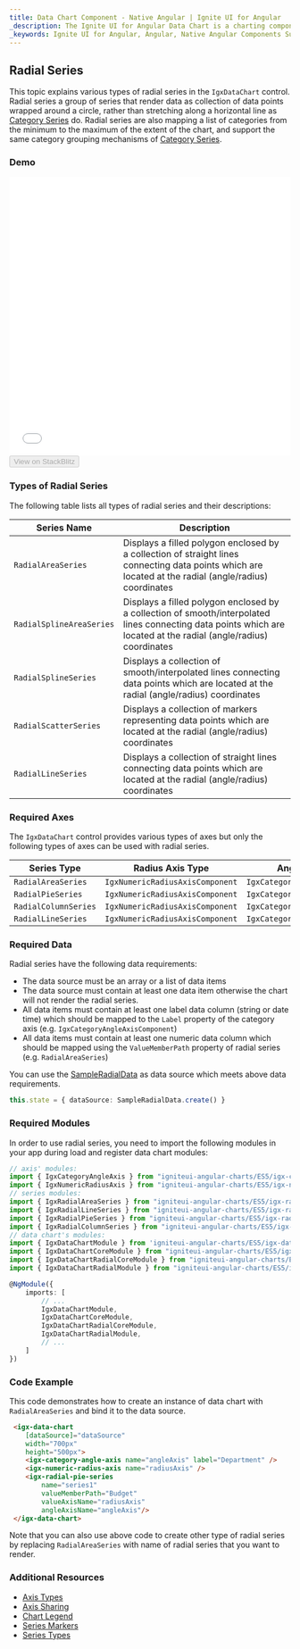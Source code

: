 ```yaml
---
title: Data Chart Component - Native Angular | Ignite UI for Angular
_description: The Ignite UI for Angular Data Chart is a charting component that provides modular design of axis, markers, series, legend, and annotation layers. With this chart, you can create multiple instances of these visual elements in the same chart plot area in order to create composite chart views.
_keywords: Ignite UI for Angular, Angular, Native Angular Components Suite, Native Angular Controls, Native Angular Components, Native Angular Components Library, Angular Chart, Angular Chart Control, Angular Chart Example, Angular Chart Component, Angular Data Chart
---
```


## Radial Series

This topic explains various types of radial series in the `IgxDataChart` control. Radial series a group of series that render data as collection of data points wrapped around a circle, rather than stretching along a horizontal line as [Category Series](datachart_series_types_category.md) do. Radial series are also mapping a list of categories from the minimum to the maximum of the extent of the chart, and support the same category grouping mechanisms of [Category Series](datachart_series_types_category.md).

### Demo

<div class="sample-container loading" style="height: 500px">
    <iframe id="data-chart-type-radial-series-iframe" src='{environment:demosBaseUrl}/charts/data-chart-type-radial-series' width="100%" height="100%" seamless="" frameBorder="0" onload="onDvSampleIframeContentLoaded(this);"></iframe>
</div>
<div>
    <button data-localize="stackblitz" disabled class="stackblitz-btn" data-iframe-id="data-chart-type-radial-series-iframe" data-demos-base-url="{environment:demosBaseUrl}">View on StackBlitz
    </button>
</div>

<div class="divider--half"></div>

### Types of Radial Series

The following table lists all types of radial series and their descriptions:

| Series Name              | Description                                                                                                                                                       |
| ------------------------ | ----------------------------------------------------------------------------------------------------------------------------------------------------------------- |
| `RadialAreaSeries`       | Displays a filled polygon enclosed by a collection of straight lines connecting data points which are located at the radial (angle/radius) coordinates            |
| `RadialSplineAreaSeries` | Displays a filled polygon enclosed by a collection of smooth/interpolated lines connecting data points which are located at the radial (angle/radius) coordinates |
| `RadialSplineSeries`     | Displays a collection of smooth/interpolated lines connecting data points which are located at the radial (angle/radius) coordinates                              |
| `RadialScatterSeries`    | Displays a collection of markers representing data points which are located at the radial (angle/radius) coordinates                                              |
| `RadialLineSeries`       | Displays a collection of straight lines connecting data points which are located at the radial (angle/radius) coordinates                                         |

### Required Axes

The `IgxDataChart` control provides various types of axes but only the following types of axes can be used with radial series.

| Series Type          | Radius Axis Type                | Angle Axis Type                 |
| -------------------- | ------------------------------- | ------------------------------- |
| `RadialAreaSeries`   | `IgxNumericRadiusAxisComponent` | `IgxCategoryAngleAxisComponent` |
| `RadialPieSeries`    | `IgxNumericRadiusAxisComponent` | `IgxCategoryAngleAxisComponent` |
| `RadialColumnSeries` | `IgxNumericRadiusAxisComponent` | `IgxCategoryAngleAxisComponent` |
| `RadialLineSeries`   | `IgxNumericRadiusAxisComponent` | `IgxCategoryAngleAxisComponent` |

### Required Data

Radial series have the following data requirements:

-   The data source must be an array or a list of data items
-   The data source must contain at least one data item otherwise the chart will not render the radial series.
-   All data items must contain at least one label data column (string or date time) which should be mapped to the `Label` property of the category axis (e.g. `IgxCategoryAngleAxisComponent`)
-   All data items must contain at least one numeric data column which should be mapped using the `ValueMemberPath` property of radial series (e.g. `RadialAreaSeries`)

You can use the [SampleRadialData](datachart_data_sources_radial.md) as data source which meets above data requirements.

```typescript
this.state = { dataSource: SampleRadialData.create() }
```

### Required Modules

<!-- Angular -->

In order to use radial series, you need to import the following modules in your app during load and register data chart modules:

```typescript
// axis' modules:
import { IgxCategoryAngleAxis } from "igniteui-angular-charts/ES5/igx-category-angle-axis";
import { IgxNumericRadiusAxis } from "igniteui-angular-charts/ES5/igx-numeric-radius-axis";
// series modules:
import { IgxRadialAreaSeries } from "igniteui-angular-charts/ES5/igx-radial-area-series";
import { IgxRadialLineSeries } from "igniteui-angular-charts/ES5/igx-radial-line-series";
import { IgxRadialPieSeries } from "igniteui-angular-charts/ES5/igx-radial-pie-series";
import { IgxRadialColumnSeries } from "igniteui-angular-charts/ES5/igx-radial-column-series";
// data chart's modules:
import { IgxDataChartModule } from 'igniteui-angular-charts/ES5/igx-data-chart-module';
import { IgxDataChartCoreModule } from "igniteui-angular-charts/ES5/igx-data-chart-core-module";
import { IgxDataChartRadialCoreModule } from "igniteui-angular-charts/ES5/igx-data-chart-radial-core-module";
import { IgxDataChartRadialModule } from "igniteui-angular-charts/ES5/igx-data-chart-radial-module";

@NgModule({
    imports: [
        // ...
        IgxDataChartModule,
        IgxDataChartCoreModule,
        IgxDataChartRadialCoreModule,
        IgxDataChartRadialModule,
        // ...
    ]
})
```

### Code Example

This code demonstrates how to create an instance of data chart with `RadialAreaSeries` and bind it to the data source.

```html
 <igx-data-chart
    [dataSource]="dataSource"
    width="700px"
    height="500px">
    <igx-category-angle-axis name="angleAxis" label="Department" />
    <igx-numeric-radius-axis name="radiusAxis" />
    <igx-radial-pie-series
        name="series1"
        valueMemberPath="Budget"
        valueAxisName="radiusAxis"
        angleAxisName="angleAxis"/>
 </igx-data-chart>
```

Note that you can also use above code to create other type of radial series by replacing `RadialAreaSeries` with name of radial series that you want to render.

### Additional Resources

-   [Axis Types](datachart_axis_types.md)
-   [Axis Sharing](datachart_axis_sharing.md)
-   [Chart Legend](datachart_chart_legends.md)
-   [Series Markers](datachart_series_markers.md)
-   [Series Types](datachart_series_types.md)
